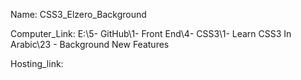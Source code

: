 
Name: CSS3_Elzero_Background

Computer_Link: E:\5- GitHub\1- Front End\4- CSS3\1- Learn CSS3 In Arabic\23 - Background New Features

Hosting_link:

